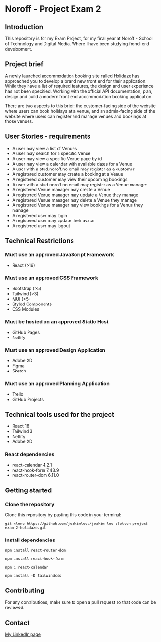 # Noroff - Project Exam 2

## Introduction

This repository is for my Exam Project, for my final year at Noroff - School of Technology and Digital Media.
Where I have been studying frond-end development.

## Project brief

A newly launched accommodation booking site called Holidaze has approached you to develop a brand new front end for their application. While they have a list of required features, the design and user experience has not been specified. Working with the official API documentation, plan, design and build a modern front end accommodation booking application.

There are two aspects to this brief: the customer-facing side of the website where users can book holidays at a venue, and an admin-facing side of the website where users can register and manage venues and bookings at those venues.

## User Stories - requirements

- A user may view a list of Venues
- A user may search for a specific Venue
- A user may view a specific Venue page by id
- A user may view a calendar with available dates for a Venue
- A user with a stud.noroff.no email may register as a customer
- A registered customer may create a booking at a Venue
- A registered customer may view their upcoming bookings
- A user with a stud.noroff.no email may register as a Venue manager
- A registered Venue manager may create a Venue
- A registered Venue manager may update a Venue they manage
- A registered Venue manager may delete a Venue they manage
- A registered Venue manager may view bookings for a Venue they manage
- A registered user may login
- A registered user may update their avatar
- A registered user may logout

## Technical Restrictions

### Must use an approved JavaScript Framework

- React (>16)

### Must use an approved CSS Framework

- Bootstrap (>5)
- Tailwind (>3)
- MUI (>5)
- Styled Components
- CSS Modules

### Must be hosted on an approved Static Host

- GitHub Pages
- Netlify

### Must use an approved Design Application

- Adobe XD
- Figma
- Sketch

### Must use an approved Planning Application

- Trello
- GitHub Projects

## Technical tools used for the project

- React 18
- Tailwind 3
- Netlify
- Adobe XD

### React dependencies

- react-calendar 4.2.1
- react-hook-form 7.43.9
- react-router-dom 6.11.0

## Getting started

### Clone the repository

Clone this repository by pasting this code in your terminal:

```
git clone https://github.com/joakimlees/joakim-lee-sletten-project-exam-2-holidaze.git
```

### Install dependencies

```
npm install react-router-dom
```

```
npm install react-hook-form
```

```
npm i react-calendar
```

```
npm install -D tailwindcss
```

## Contributing

For any contributions, make sure to open a pull request so that code can be reviewed.

## Contact

[My LinkedIn page](https://www.linkedin.com/in/joakim-lee-sletten-14381621a/)
